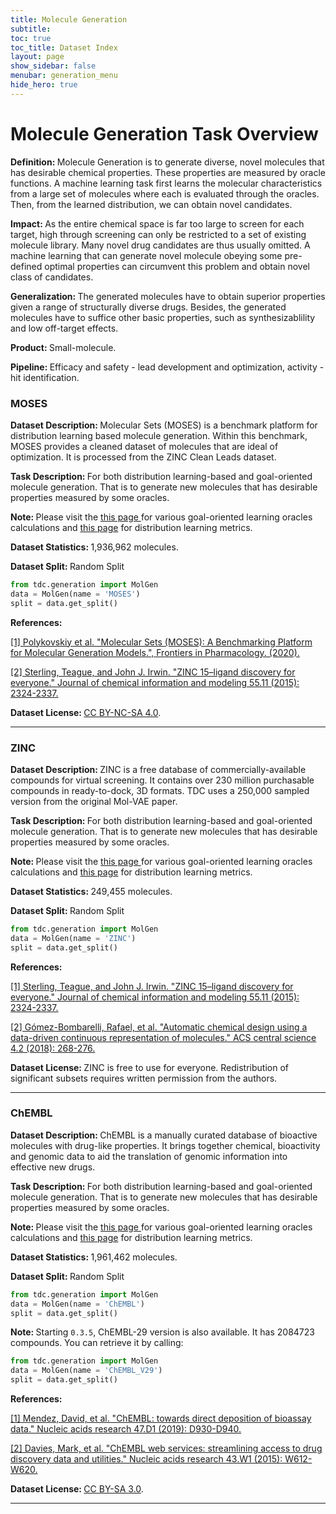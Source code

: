 ```yaml
---
title: Molecule Generation
subtitle: 
toc: true
toc_title: Dataset Index
layout: page
show_sidebar: false
menubar: generation_menu
hide_hero: true
---
```


# Molecule Generation Task Overview


<div class="box">
	

<p class='is-size-6'>  <strong> Definition: </strong> 
 Molecule Generation is to generate diverse, novel molecules that has desirable chemical properties. These properties are measured by oracle functions. A machine learning task first learns the molecular characteristics from a large set of molecules where each is evaluated through the oracles. Then, from the learned distribution, we can obtain novel candidates.
</p>

<p class="is-size-6"> <strong> Impact: </strong>  
As the entire chemical space is far too large to screen for each target, high through screening can only be restricted to a set of existing molecule library. Many novel drug candidates are thus usually omitted. A machine learning that can generate novel molecule obeying some pre-defined optimal properties can circumvent this problem and obtain novel class of candidates.

</p>

<p class="is-size-6"> <strong> Generalization: </strong> 
The generated molecules have to obtain superior properties given a range of structurally diverse drugs. Besides, the generated molecules have to suffice other basic properties, such as synthesizablility and low off-target effects.
</p>

<p class="is-size-6"> <strong> Product: </strong> Small-molecule. </p>

<p class="is-size-6"> <strong> Pipeline: </strong> Efficacy and safety - lead development and optimization, activity - hit identification. </p>

</div>


### MOSES

<p class='is-size-6'>  <strong> Dataset Description: </strong> Molecular Sets (MOSES) is a benchmark platform for distribution learning based molecule generation. Within this benchmark, MOSES provides a cleaned dataset of molecules that are ideal of optimization. It is processed from the ZINC Clean Leads dataset. </p>

<p class='is-size-6'>  <strong> Task Description: </strong> For both distribution learning-based and goal-oriented molecule generation. That is to generate new molecules that has desirable properties measured by some oracles. </p>

<p class='is-size-6'>  <strong> Note: </strong> Please visit the <a href="/TDC/functions/oracles"> this page </a> for various goal-oriented learning oracles calculations and <a href="/TDC/functions/data_evaluation/#molecule-generation-metrics">this page</a> for distribution learning metrics. </p>

<p class='is-size-6'>  <strong> Dataset Statistics: </strong> 1,936,962 molecules. </p>

<p class='is-size-6'>  <strong> Dataset Split: </strong> <span class="tag is-info is-light">Random Split</span> </p>

``` python
from tdc.generation import MolGen
data = MolGen(name = 'MOSES')
split = data.get_split()
```

<p class='is-size-6'>  <strong> References: </strong>  </p>

<a href="https://arxiv.org/abs/1811.12823">[1] Polykovskiy et al. "Molecular Sets (MOSES): A Benchmarking Platform for Molecular Generation Models.", Frontiers in Pharmacology. (2020). </a> 

<a href="https://pubs.acs.org/doi/abs/10.1021/acs.jcim.5b00559"> [2] Sterling, Teague, and John J. Irwin. "ZINC 15–ligand discovery for everyone." Journal of chemical information and modeling 55.11 (2015): 2324-2337.
</a>

<p class='is-size-6'> <strong> Dataset License: </strong> <a href="https://creativecommons.org/licenses/by-nc-sa/4.0/">CC BY-NC-SA 4.0</a>.</p>

<hr />


### ZINC

<p class='is-size-6'>  <strong> Dataset Description: </strong> ZINC is a free database of commercially-available compounds for virtual screening. It contains over 230 million purchasable compounds in ready-to-dock, 3D formats. TDC uses a 250,000 sampled version from the original Mol-VAE paper. </p>

<p class='is-size-6'>  <strong> Task Description: </strong> For both distribution learning-based and goal-oriented molecule generation. That is to generate new molecules that has desirable properties measured by some oracles. </p>

<p class='is-size-6'>  <strong> Note: </strong> Please visit the <a href="/TDC/functions/oracles"> this page </a> for various goal-oriented learning oracles calculations and <a href="/TDC/functions/data_evaluation/#molecule-generation-metrics">this page</a> for distribution learning metrics. </p>

<p class='is-size-6'>  <strong> Dataset Statistics: </strong> 249,455 molecules. </p>

<p class='is-size-6'>  <strong> Dataset Split: </strong> <span class="tag is-info is-light">Random Split</span> </p>

``` python
from tdc.generation import MolGen
data = MolGen(name = 'ZINC')
split = data.get_split()
```

<p class='is-size-6'>  <strong> References: </strong>  </p>

<a href="https://pubs.acs.org/doi/abs/10.1021/acs.jcim.5b00559"> [1] Sterling, Teague, and John J. Irwin. "ZINC 15–ligand discovery for everyone." Journal of chemical information and modeling 55.11 (2015): 2324-2337.
</a>

<a href="https://pubs.acs.org/doi/abs/10.1021/acscentsci.7b00572">[2] Gómez-Bombarelli, Rafael, et al. "Automatic chemical design using a data-driven continuous representation of molecules." ACS central science 4.2 (2018): 268-276.
 </a> 

 <p class='is-size-6'> <strong> Dataset License: </strong> ZINC is free to use for everyone. Redistribution of significant subsets requires written permission from the authors.</p>

<hr />

### ChEMBL

<p class='is-size-6'>  <strong> Dataset Description: </strong> ChEMBL is a manually curated database of bioactive molecules with drug-like properties. It brings together chemical, bioactivity and genomic data to aid the translation of genomic information into effective new drugs. </p>

<p class='is-size-6'>  <strong> Task Description: </strong> For both distribution learning-based and goal-oriented molecule generation. That is to generate new molecules that has desirable properties measured by some oracles. </p>

<p class='is-size-6'>  <strong> Note: </strong> Please visit the <a href="/TDC/functions/oracles"> this page </a> for various goal-oriented learning oracles calculations and <a href="/TDC/functions/data_evaluation/#molecule-generation-metrics">this page</a> for distribution learning metrics. </p>

<p class='is-size-6'>  <strong> Dataset Statistics: </strong> 1,961,462 molecules. </p>

<p class='is-size-6'>  <strong> Dataset Split: </strong> <span class="tag is-info is-light">Random Split</span> </p>

``` python
from tdc.generation import MolGen
data = MolGen(name = 'ChEMBL')
split = data.get_split()
```

<p class='is-size-6'>  <strong> Note: </strong> Starting <code>0.3.5</code>, ChEMBL-29 version is also available. It has 2084723 compounds. You can retrieve it by calling: </p>

``` python
from tdc.generation import MolGen
data = MolGen(name = 'ChEMBL_V29')
split = data.get_split()
```

<p class='is-size-6'>  <strong> References: </strong>  </p>

<a href="https://academic.oup.com/nar/article-abstract/47/D1/D930/5162468"> [1] Mendez, David, et al. "ChEMBL: towards direct deposition of bioassay data." Nucleic acids research 47.D1 (2019): D930-D940.
</a>

<a href="https://academic.oup.com/nar/article-abstract/43/W1/W612/2467881">[2] Davies, Mark, et al. "ChEMBL web services: streamlining access to drug discovery data and utilities." Nucleic acids research 43.W1 (2015): W612-W620.
 </a> 

 <p class='is-size-6'> <strong> Dataset License: </strong> <a href="https://creativecommons.org/licenses/by-sa/3.0/">CC BY-SA 3.0</a>.</p>


<hr />